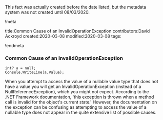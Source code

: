 This fact was actually created before the date listed, but the metadata system was not created until 08/03/2020.

!meta

title:Common Cause of an InvalidOperationException
contributors:David Ackroyd
created:2020-03-08
modified:2020-03-08
tags:

!endmeta


### Common Cause of an InvalidOperationException
	int? a = null;
	Console.WriteLine(a.Value);
When you attempt to access the value of a  nullable value type that does not have a value you will get an InvalidOperationException (instead of a NullReferenceException), which you might not expect. According to the .NET Framework documentation, 'this exception is thrown when a method call is invalid for the object's current state.' However, the documentation on the exception can be confusing as attempting to access the value of a nullable type does not appear in the quite extensive list of possible causes. 
